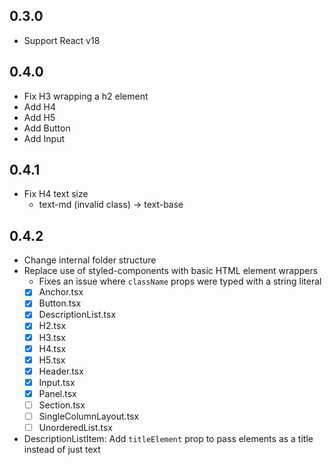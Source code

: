 ## 0.3.0

- Support React v18

## 0.4.0

- Fix H3 wrapping a h2 element
- Add H4
- Add H5
- Add Button
- Add Input

## 0.4.1

- Fix H4 text size
  - text-md (invalid class) -> text-base

## 0.4.2

- Change internal folder structure
- Replace use of styled-components with basic HTML element wrappers
  - Fixes an issue where `className` props were typed with a string literal
  - [x] Anchor.tsx
  - [x] Button.tsx
  - [x] DescriptionList.tsx
  - [x] H2.tsx
  - [x] H3.tsx
  - [x] H4.tsx
  - [x] H5.tsx
  - [x] Header.tsx
  - [x] Input.tsx
  - [x] Panel.tsx
  - [ ] Section.tsx
  - [ ] SingleColumnLayout.tsx
  - [ ] UnorderedList.tsx
- DescriptionListItem: Add `titleElement` prop to pass elements as a title instead of just text